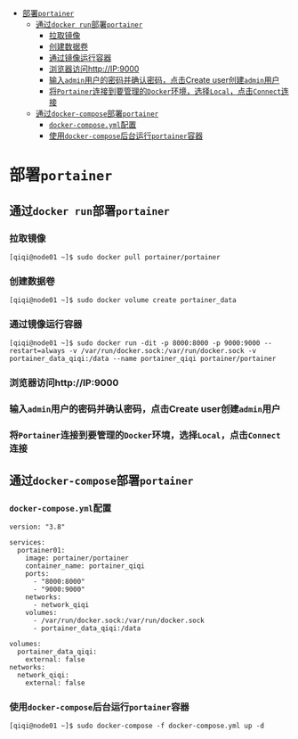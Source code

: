 - [部署`portainer`](#部署portainer)
  - [通过`docker run`部署`portainer`](#通过docker-run部署portainer)
    - [拉取镜像](#拉取镜像)
    - [创建数据卷](#创建数据卷)
    - [通过镜像运行容器](#通过镜像运行容器)
    - [浏览器访问http://IP:9000](#浏览器访问httpip9000)
    - [输入`admin`用户的密码并确认密码，点击Create user创建`admin`用户](#输入admin用户的密码并确认密码点击create-user创建admin用户)
    - [将`Portainer`连接到要管理的`Docker`环境，选择`Local`，点击`Connect`连接](#将portainer连接到要管理的docker环境选择local点击connect连接)
  - [通过`docker-compose`部署`portainer`](#通过docker-compose部署portainer)
    - [`docker-compose.yml`配置](#docker-composeyml配置)
    - [使用`docker-compose`后台运行`portainer`容器](#使用docker-compose后台运行portainer容器)

# 部署`portainer`

## 通过`docker run`部署`portainer`

### 拉取镜像

```shell
[qiqi@node01 ~]$ sudo docker pull portainer/portainer
```

### 创建数据卷

```shell
[qiqi@node01 ~]$ sudo docker volume create portainer_data
```

### 通过镜像运行容器

```shell
[qiqi@node01 ~]$ sudo docker run -dit -p 8000:8000 -p 9000:9000 --restart=always -v /var/run/docker.sock:/var/run/docker.sock -v portainer_data_qiqi:/data --name portainer_qiqi portainer/portainer
```

### 浏览器访问http://IP:9000

### 输入`admin`用户的密码并确认密码，点击Create user创建`admin`用户

### 将`Portainer`连接到要管理的`Docker`环境，选择`Local`，点击`Connect`连接

## 通过`docker-compose`部署`portainer`

### `docker-compose.yml`配置

```shell
version: "3.8"

services:
  portainer01:
    image: portainer/portainer
    container_name: portainer_qiqi
    ports:
      - "8000:8000"
      - "9000:9000"
    networks:
      - network_qiqi
    volumes:
      - /var/run/docker.sock:/var/run/docker.sock
      - portainer_data_qiqi:/data

volumes:
  portainer_data_qiqi:
    external: false
networks:
  network_qiqi:
    external: false
```

### 使用`docker-compose`后台运行`portainer`容器

```shell
[qiqi@node01 ~]$ sudo docker-compose -f docker-compose.yml up -d
```

